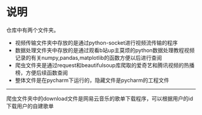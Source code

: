 # 说明

仓库中有两个文件夹。

* 视频传输文件夹中存放的是通过python-socket进行视频流传输的程序
* 数据处理文件夹中存放的是通过观看b站up主莫烦的python数据处理教程视频记录的有关numpy,pandas,matplotlib的函数方便以后进行查阅
* 爬虫文件夹是通过request和beautifulsoup库爬取的爱奇艺和腾讯视频的热播榜，方便后续函数查阅
* 整体文件是在pycharm下运行的，隐藏文件是pycharm的工程文件
---
爬虫文件夹中的download文件是网易云音乐的歌单下载程序，可以根据用户的id下载用户的自建歌单
